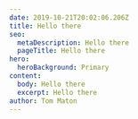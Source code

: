 ```yaml
---
date: 2019-10-21T20:02:06.206Z
title: Hello there
seo:
  metaDescription: Hello there
  pageTitle: Hello there
hero:
  heroBackground: Primary
content:
  body: Hello there
  excerpt: Hello there
author: Tom Maton
---
```


